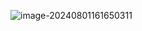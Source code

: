 ![image-20240801161650311](C:\Users\honor\AppData\Roaming\Typora\typora-user-images\image-20240801161650311.png)